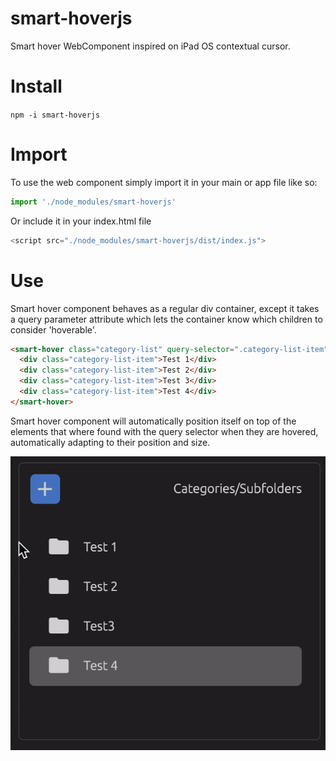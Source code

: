 # smart-hoverjs
Smart hover WebComponent inspired on iPad OS contextual cursor.

# Install
`npm -i smart-hoverjs`

# Import
To use the web component simply import it in your main or app file like so:

```javascript
import './node_modules/smart-hoverjs'
```

Or include it in your index.html file

```javascript
<script src="./node_modules/smart-hoverjs/dist/index.js">
```

# Use

Smart hover component behaves as a regular div container, except it takes a query parameter attribute which lets the container know which children to consider 'hoverable'.

```html
<smart-hover class="category-list" query-selector=".category-list-item">
  <div class="category-list-item">Test 1</div>
  <div class="category-list-item">Test 2</div>
  <div class="category-list-item">Test 3</div>
  <div class="category-list-item">Test 4</div>
</smart-hover>
```

Smart hover component will automatically position itself on top of the elements that where found with the query selector when they are hovered, automatically adapting to their position and size.
<p style="text-align: center; width: 100%">
  <img src="assets/smart-hover-example-1.gif"/>
</p> 
